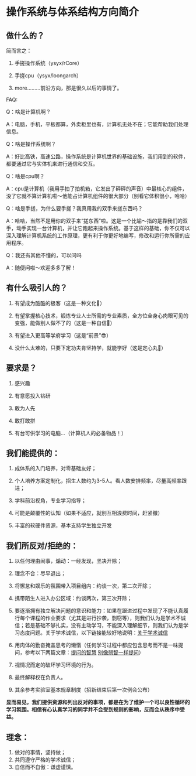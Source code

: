 # 操作系统与体系结构方向简介

## 做什么的？

简而言之：

1. 手搓操作系统（ysyx/rCore）

2. 手搓cpu（ysyx/loongarch）

3. more………前沿方向，那是很久以后的事情了。

FAQ:

Q：啥是计算机啊？

A：电脑，手机，平板都算，外卖柜里也有，计算机无处不在；它能帮助我们处理信息。

Q：啥是操作系统啊？

A：好比高铁，高速公路，操作系统是计算机世界的基础设施，我们用到的软件，都要通过它与实体机来进行通信和交互。

Q：啥是cpu啊？

A：cpu是计算机（我用手拍了拍机箱，它发出了砰砰的声音）中最核心的组件，没了它就不算计算机啦～他能占计算机组件的很大部分（别看它体积很小，哈哈）

Q：啥是手搓，为什么要手搓？我真用我的双手来搓东西吗？

A：哈哈，当然不是用你的双手来“搓东西”啦。这是一个比喻～指的是靠我们的双手，动手实现一台计算机，并让它跑起来操作系统。基于这样的基础，你不仅可以深入理解计算机系统的工作原理，更有利于你更好地编写，修改和运行你所需的应用程序。

Q：我还有其他不懂的，可以问吗

A：随便问啦～欢迎多多了解！

## 有什么吸引人的？

1. 有望成为酷酷的极客（这是一种文化🤙）

2. 有望掌握核心技术，锻炼专业人士所需的专业素质，全方位全身心肉眼可见的变强，能做别人做不了的（这是一种自信🤏）

3. 有望进入更高等学府学习（这是“前景”😎）

4. 没什么太难的，只要下定功夫肯坚持学，就能学好（这是定心丸🤤）

## 要求是？

1. 感兴趣

2. 有意愿投入钻研

3. 敢为人先

4. 敢打敢拼

5. 有台可供学习的电脑…（计算机人的必备物品！）

## 我们能提供的：

1. 成体系的入门培养，对零基础友好；

2. 个人培养方案定制化，招生人数约为3-5人。看人数安排频率，尽量高频率跟进；

3. 学科前沿视角，专业学习指导；

4. 可能是颠覆性的认知（如果不适应，就别互相浪费时间，赶紧撤）

5. 丰富的软硬件资源，基本支持学生独立开发

## 我们所反对/拒绝的：

1. 以任何理由闹事，煽动：一经发现，坚决开除；

2. 理念不合：尽早退出；

3. 将懈怠和娱乐的氛围带入项目组内：约谈一次，第二次开除；

4. 携带陌生人进入办公区域：约谈两次，第三次开除；

5. 要逐渐拥有独立解决问题的意识和能力：如果在跟进过程中发现了不能认真履行每个课程的作业要求（尤其是进行抄袭，剽窃等），则我们认为是学术不诚信；若是基础不够扎实，没有主动学习，不能深入理解细节，则我们认为是学习态度问题。关于学术诚信，以下链接能较好地说明：[关于学术诚信](https://ysyx.oscc.cc/slides/2306/01.html#/%E4%B8%93%E4%B8%9A%E4%B8%96%E7%95%8C%E8%A7%821---%E5%AD%A6%E6%9C%AF%E8%AF%9A%E4%BF%A1)

6. 用肉体的勤奋掩盖思考的懒惰（任何学习过程中都应包含思考而不是一味提问，参考以下两篇文章：[提问的智慧](https://github.com/ryanhanwu/How-To-Ask-Questions-The-Smart-Way/blob/main/README-zh_CN.md) [别像弱智一样提问](https://github.com/tangx/Stop-Ask-Questions-The-Stupid-Ways/blob/master/README.md)）

7. 视情况而定的破坏学习环境的行为。

8. 最终解释权在负责人。

9. 其余参考实验室基本规章制度（招新结束后第一次例会公布）



**显而易见，我们提供资源和列出反对的事项，都是在为了维护一个可以良性循环的学习氛围。相信有心认真学习的同学并不会受到规则的影响，反而会从秩序中受益。**



## 理念：

1. 做对的事情，坚持做；
2. 共同遵守严格的学术诚信；
3. 自信而不自傲：谦虚谨慎。

